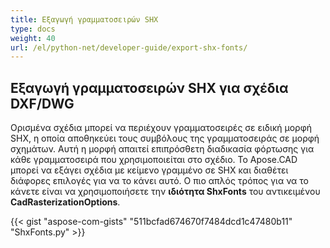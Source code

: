 ```yaml
---
title: Εξαγωγή γραμματοσειρών SHX
type: docs
weight: 40
url: /el/python-net/developer-guide/export-shx-fonts/
---
```


## **Εξαγωγή γραμματοσειρών SHX για σχέδια DXF/DWG**

Ορισμένα σχέδια μπορεί να περιέχουν γραμματοσειρές σε ειδική μορφή SHX, η οποία αποθηκεύει τους συμβόλους της γραμματοσειράς σε μορφή σχημάτων. Αυτή η μορφή απαιτεί επιπρόσθετη διαδικασία φόρτωσης για κάθε γραμματοσειρά που χρησιμοποιείται στο σχέδιο. Το Apose.CAD μπορεί να εξάγει σχέδια με κείμενο γραμμένο σε SHX και διαθέτει διάφορες επιλογές για να το κάνει αυτό. Ο πιο απλός τρόπος για να το κάνετε είναι να χρησιμοποιήσετε την 
**ιδιότητα ShxFonts** του αντικειμένου 
**CadRasterizationOptions**.

{{< gist "aspose-com-gists" "511bcfad674670f7484dcd1c47480b11" "ShxFonts.py" >}}
